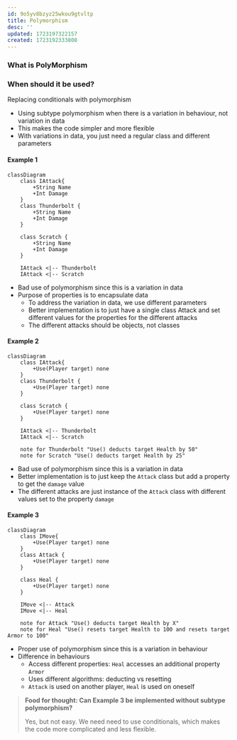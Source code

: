 ```yaml
---
id: 9o5yv8bzyz25wkou9gtvltp
title: Polymorphism
desc: ''
updated: 1723197322157
created: 1723192333808
---
```


### What is PolyMorphism

### When should it be used?

Replacing conditionals with polymorphism

- Using subtype polymorphism when there is a variation in behaviour, not variation in data
- This makes the code simpler and more flexible
- With variations in data, you just need a regular class and different parameters

#### Example 1

``` mermaid
classDiagram
    class IAttack{
        +String Name
        +Int Damage   
    }
    class Thunderbolt {
        +String Name
        +Int Damage
    }
    
    class Scratch {
        +String Name
        +Int Damage
    }
    
    IAttack <|-- Thunderbolt
    IAttack <|-- Scratch
```

- Bad use of polymorphism since this is a variation in data
- Purpose of properties is to encapsulate data
  - To address the variation in data, we use different parameters
  - Better implementation is to just have a single class Attack and set different values for the properties for the different attacks
  - The different attacks should be objects, not classes

#### Example 2

``` mermaid
classDiagram
    class IAttack{
        +Use(Player target) none
    }
    class Thunderbolt {
        +Use(Player target) none
    }
    
    class Scratch {
        +Use(Player target) none
    }
    
    IAttack <|-- Thunderbolt
    IAttack <|-- Scratch

    note for Thunderbolt "Use() deducts target Health by 50"
    note for Scratch "Use() deducts target Health by 25"
```

- Bad use of polymorphism since this is a variation in data
- Better implementation is to just keep the `Attack` class but add a property to get the `damage` value
- The different attacks are just instance of the `Attack` class with different values set to the property `damage`

#### Example 3

``` mermaid
classDiagram
    class IMove{
        +Use(Player target) none
    }
    class Attack {
        +Use(Player target) none
    }
    
    class Heal {
        +Use(Player target) none
    }
    
    IMove <|-- Attack
    IMove <|-- Heal

    note for Attack "Use() deducts target Health by X"
    note for Heal "Use() resets target Health to 100 and resets target Armor to 100"
```

- Proper use of polymorphism since this is a variation in behaviour
- Difference in behaviours
  - Access different properties: `Heal` accesses an additional property `Armor`
  - Uses different algorithms: deducting vs resetting
  - `Attack` is used on another player, `Heal` is used on oneself

> **Food for thought: Can Example 3 be implemented without subtype polymorphism?**
>
> Yes, but not easy.
> We need need to use conditionals, which makes the code more complicated and less flexible.

